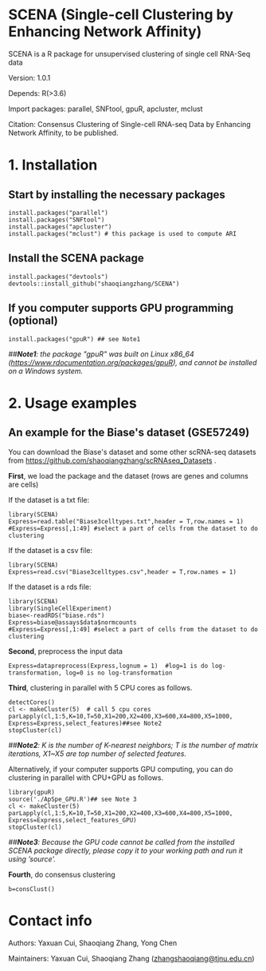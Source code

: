 # SCENA (Single-cell Clustering by Enhancing Network Affinity)

SCENA is a R package for unsupervised clustering of single cell RNA-Seq data

Version: 1.0.1

Depends: R(>3.6)

Import packages: parallel, SNFtool, gpuR, apcluster, mclust

Citation: Consensus Clustering of Single-cell RNA-seq Data by Enhancing Network Affinity, to be published. 

# 1. Installation
##  Start by installing the necessary packages  
```
install.packages("parallel")
install.packages("SNFtool")
install.packages("apcluster")
install.packages("mclust") # this package is used to compute ARI
```
## Install the SCENA package
```
install.packages("devtools")
devtools::install_github("shaoqiangzhang/SCENA")
```
## If you computer supports GPU programming (optional)
```
install.packages("gpuR") ## see Note1 
```
*##__Note1__: the package "gpuR" was built on Linux x86_64 (https://www.rdocumentation.org/packages/gpuR), and cannot be installed on a Windows system.*

# 2. Usage examples
##  An example for the Biase's dataset (GSE57249)
You can download the Biase's dataset and some other scRNA-seq datasets from https://github.com/shaoqiangzhang/scRNAseq_Datasets .

**First**, we load the package and the dataset (rows are genes and columns are cells)

If the dataset is a txt file:
```
library(SCENA)
Express=read.table("Biase3celltypes.txt",header = T,row.names = 1)
#Express=Express[,1:49] #select a part of cells from the dataset to do clustering
```
If the dataset is a csv file:
```
library(SCENA)
Express=read.csv("Biase3celltypes.csv",header = T,row.names = 1)
```
If the dataset is a rds file:
```
library(SCENA)
library(SingleCellExperiment)
biase<-readRDS("biase.rds")
Express=biase@assays$data$normcounts
#Express=Express[,1:49] #select a part of cells from the dataset to do clustering
```
**Second**, preprocess the input data
```
Express=datapreprocess(Express,lognum = 1)  #log=1 is do log-transformation, log=0 is no log-transformation
```
**Third**, clustering in parallel with 5 CPU cores as follows. 

```
detectCores()
cl <- makeCluster(5)  # call 5 cpu cores
parLapply(cl,1:5,K=10,T=50,X1=200,X2=400,X3=600,X4=800,X5=1000, Express=Express,select_features)##see Note2
stopCluster(cl)
```

*##__Note2__: K is the number of K-nearest neighbors; T is the number of matrix iterations, X1~X5 are top number of selected features.*

Alternatively, if your computer supports GPU computing, you can do clustering in parallel with CPU+GPU as follows.

```
library(gpuR)
source('./ApSpe_GPU.R')## see Note 3
cl <- makeCluster(5)
parLapply(cl,1:5,K=10,T=50,X1=200,X2=400,X3=600,X4=800,X5=1000, Express=Express,select_features_GPU)
stopCluster(cl)
```
*##__Note3__: Because the GPU code cannot be called from the installed SCENA package directly, please copy it to your working path and run it using ’source'.*

**Fourth**, do consensus clustering
```
b=consClust()
```

# Contact info
Authors: Yaxuan Cui, Shaoqiang Zhang, Yong Chen

Maintainers: Yaxuan Cui, Shaoqiang Zhang (zhangshaoqiang@tjnu.edu.cn)


